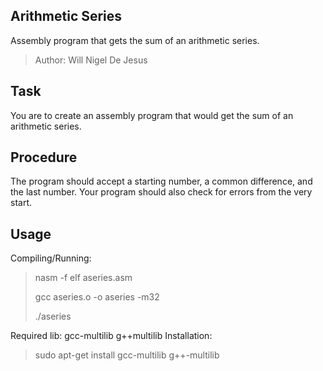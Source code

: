 ## Arithmetic Series
Assembly program that gets the sum of an arithmetic series.
> Author: Will Nigel De Jesus

## Task
You are to create an assembly program that would get the sum of an arithmetic series.

## Procedure
The program should accept a starting number, a common difference, and the last number. Your program should also check for errors from the very start.

## Usage
Compiling/Running:
> nasm -f elf aseries.asm
> 
> gcc aseries.o -o aseries -m32
> 
> ./aseries

Required lib: gcc-multilib g++multilib
Installation:
> sudo apt-get install gcc-multilib g++-multilib
